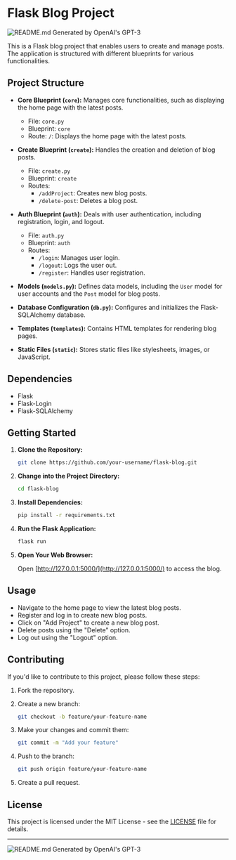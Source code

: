 # Flask Blog Project

![README.md Generated by OpenAI's GPT-3](https://img.shields.io/badge/Generated%20by-OpenAI's%20GPT--3-blue.svg)

This is a Flask blog project that enables users to create and manage posts. The application is structured with different blueprints for various functionalities.

## Project Structure

- **Core Blueprint (`core`):** Manages core functionalities, such as displaying the home page with the latest posts.
  - File: `core.py`
  - Blueprint: `core`
  - Route: `/`: Displays the home page with the latest posts.

- **Create Blueprint (`create`):** Handles the creation and deletion of blog posts.
  - File: `create.py`
  - Blueprint: `create`
  - Routes:
    - `/addProject`: Creates new blog posts.
    - `/delete-post`: Deletes a blog post.

- **Auth Blueprint (`auth`):** Deals with user authentication, including registration, login, and logout.
  - File: `auth.py`
  - Blueprint: `auth`
  - Routes:
    - `/login`: Manages user login.
    - `/logout`: Logs the user out.
    - `/register`: Handles user registration.

- **Models (`models.py`):** Defines data models, including the `User` model for user accounts and the `Post` model for blog posts.

- **Database Configuration (`db.py`):** Configures and initializes the Flask-SQLAlchemy database.

- **Templates (`templates`):** Contains HTML templates for rendering blog pages.

- **Static Files (`static`):** Stores static files like stylesheets, images, or JavaScript.

## Dependencies

- Flask
- Flask-Login
- Flask-SQLAlchemy

## Getting Started

1. **Clone the Repository:**

    ```bash
    git clone https://github.com/your-username/flask-blog.git
    ```

2. **Change into the Project Directory:**

    ```bash
    cd flask-blog
    ```

3. **Install Dependencies:**

    ```bash
    pip install -r requirements.txt
    ```

4. **Run the Flask Application:**

    ```bash
    flask run
    ```

5. **Open Your Web Browser:**

    Open [http://127.0.0.1:5000/](http://127.0.0.1:5000/) to access the blog.

## Usage

- Navigate to the home page to view the latest blog posts.
- Register and log in to create new blog posts.
- Click on "Add Project" to create a new blog post.
- Delete posts using the "Delete" option.
- Log out using the "Logout" option.

## Contributing

If you'd like to contribute to this project, please follow these steps:

1. Fork the repository.
2. Create a new branch:

    ```bash
    git checkout -b feature/your-feature-name
    ```

3. Make your changes and commit them:

    ```bash
    git commit -m "Add your feature"
    ```

4. Push to the branch:

    ```bash
    git push origin feature/your-feature-name
    ```

5. Create a pull request.

## License

This project is licensed under the MIT License - see the [LICENSE](LICENSE) file for details.

---

![README.md Generated by OpenAI's GPT-3](https://img.shields.io/badge/Generated%20by-OpenAI's%20GPT--3-blue.svg)
